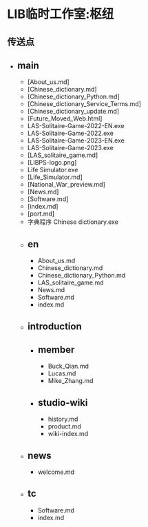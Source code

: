 # LIB临时工作室:枢纽

## 传送点

- main
  - 
  - [About_us.md]
  - [Chinese_dictionary.md]
  - [Chinese_dictionary_Python.md]
  - [Chinese_dictionary_Service_Terms.md]
  - [Chinese_dictionary_update.md]
  - [Future_Moved_Web.html]
  - LAS-Solitaire-Game-2022-EN.exe
  - LAS-Solitaire-Game-2022.exe
  - LAS-Solitaire-Game-2023-EN.exe
  - LAS-Solitaire-Game-2023.exe
  - [LAS_solitaire_game.md]
  - [LIBPS-logo.png]
  - Life Simulator.exe
  - [Life_Simulator.md]
  - [National_War_preview.md]
  - [News.md]
  - [Software.md]
  - [index.md]
  - [port.md]
  - 字典程序 Chinese dictionary.exe
  - en
    - 
    - About_us.md
    - Chinese_dictionary.md
    - Chinese_dictionary_Python.md
    - LAS_solitaire_game.md
    - News.md
    - Software.md
    - index.md
  - introduction
    - 
    - member
      - 
      - Buck_Qian.md
      - Lucas.md
      - Mike_Zhang.md
    - studio-wiki
      - 
      - history.md
      - product.md
      - wiki-index.md
  - news
    - 
    - welcome.md
  - tc
    - 
    - Software.md
    - index.md
